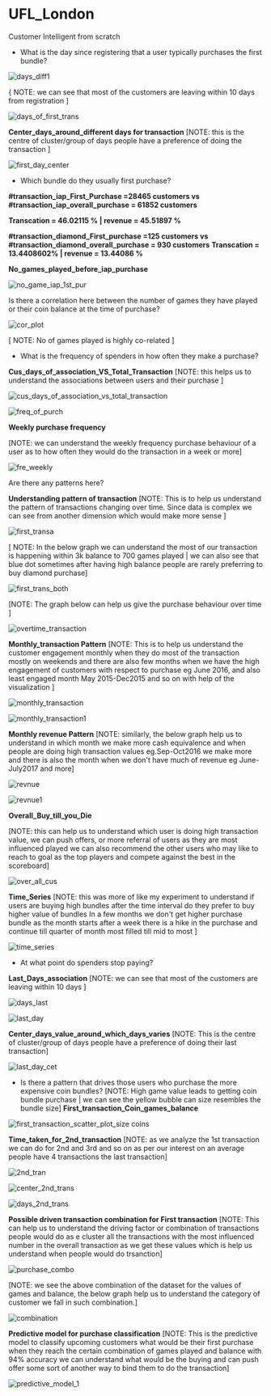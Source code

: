 # UFL_London
Customer Intelligent from scratch

- What is the day since registering that a user typically purchases the first bundle?

![days_diff1](https://user-images.githubusercontent.com/5808185/35792832-0c91757e-0a75-11e8-8226-01e4f28fc0d5.PNG)

{ NOTE: we can see that most of the customers are leaving within 10 days from registration ]

![days_of_first_trans](https://user-images.githubusercontent.com/5808185/35792774-c0e56dec-0a74-11e8-9861-282d4c0c9e74.PNG)


**Center_days_around_different days for transaction** [NOTE: this is the centre of cluster/group of days people have a preference of doing the transaction ]

![first_day_center](https://user-images.githubusercontent.com/5808185/35806640-367e412e-0aa6-11e8-918b-947d42a30d46.PNG)

- Which bundle do they usually first purchase? 

**#transaction_iap_First_Purchase =28465 customers vs #transaction_iap_overall_purchase = 61852 customers**

**Transcation = 46.02115 % | revenue = 45.51897 %** 

 **#transaction_diamond_First_purchase =125 customers vs #transaction_diamond_overall_purchase = 930 customers**
 **Transcation = 13.4408602% | revenue = 13.44086 %**
 
**No_games_played_before_iap_purchase**

![no_game_iap_1st_pur](https://user-images.githubusercontent.com/5808185/35796671-4c5084bc-0a83-11e8-9b6d-d60ce87f7431.PNG)


Is there a correlation here between the number of games they have played or their coin balance at the time of purchase?

![cor_plot](https://user-images.githubusercontent.com/5808185/35807923-34fc04c2-0aaa-11e8-8285-82a04a1376eb.png)

[ NOTE: No of games played is highly co-related ]

- What is the frequency of spenders in how often they make a purchase?

**Cus_days_of_association_VS_Total_Transaction** [NOTE: this helps us to understand the associations between users and their purchase
]

![cus_days_of_association_vs_total_transaction](https://user-images.githubusercontent.com/5808185/35808763-dc03b9de-0aac-11e8-9127-0a9dc7914644.png)

![freq_of_purch](https://user-images.githubusercontent.com/5808185/35794316-46e1aaf4-0a7b-11e8-88e4-08f012fd53a0.PNG)

**Weekly purchase frequency**

[NOTE: we can understand the weekly frequency purchase behaviour of a user as to how often they would do the transaction in a week or more]

![fre_weekly](https://user-images.githubusercontent.com/5808185/35795776-424b7d4e-0a80-11e8-9346-e1922c5f2076.PNG)

Are there any patterns here?

**Understanding pattern of transaction**
[NOTE: This is to help us understand the pattern of transactions changing over time. Since data is complex we can see from another dimension which would make more sense ]

![first_transa](https://user-images.githubusercontent.com/5808185/35811851-8dca171e-0ab5-11e8-9c9e-ca0cfcb0acd3.PNG)

[ NOTE: In the below graph we can understand the most of our transaction is happening within 3k balance to 700 games played | we can also see that blue dot sometimes after having high balance people are rarely preferring to buy diamond purchase]

![first_trans_both](https://user-images.githubusercontent.com/5808185/35803664-a420d91e-0a9a-11e8-9fd5-7d5b1687a19c.PNG)

[NOTE: The graph below can help us give the purchase behaviour over time ]

![overtime_transaction](https://user-images.githubusercontent.com/5808185/35801927-2711b5e8-0a94-11e8-9d26-363e61920b46.PNG)

**Monthly_transaction Pattern**
[NOTE: This is to help us understand the customer engagement monthly when they do most of the transaction mostly on weekends and there are also few months when we have the high engagement of customers with respect to purchase eg June 2016, and also least engaged month May 2015-Dec2015 and so on with help of the visualization ]

![monthly_transaction](https://user-images.githubusercontent.com/5808185/35805002-137790b4-0aa0-11e8-95fb-e10a3e15fae9.png)

![monthly_transaction1](https://user-images.githubusercontent.com/5808185/35805003-13c3824e-0aa0-11e8-86c6-168c9e860123.png)

**Monthly revenue Pattern**
[NOTE: similarly, the below graph help us to understand in which month we make more cash equivalence and when people are doing high transaction values eg.Sep-Oct2016 we make more and there is also the month when we don't have much of revenue eg June-July2017 and more]

![revnue](https://user-images.githubusercontent.com/5808185/35805092-8526f13c-0aa0-11e8-8d5f-1860d0896ac2.png)

![revnue1](https://user-images.githubusercontent.com/5808185/35805140-b925a596-0aa0-11e8-8457-ee7f695a6f6c.png)

**Overall_Buy_till_you_Die**

[NOTE: this can help us to understand which user is doing high transaction value, we can push offers, or more referral of users as they are most influenced played we can also recommend the other users who may like to reach to goal as the top players and compete against the best in the scoreboard]

![over_all_cus](https://user-images.githubusercontent.com/5808185/35805428-d5716612-0aa1-11e8-9422-62971e633b3e.PNG)

**Time_Series**
[NOTE: this was more of like my experiment to understand if users are buying high bundles after the time interval do they prefer to buy higher value of bundles In a few months we don't get higher purchase bundle as the month starts after a week there is a hike in the purchase and continue till quarter of month most filled till mid to most ]

![time_series](https://user-images.githubusercontent.com/5808185/35804701-d71d044c-0a9e-11e8-99f2-199b4f28c718.PNG)

- At what point do spenders stop paying?

**Last_Days_association** [NOTE: we can see that most of the customers are leaving within 10 days ]

![days_last](https://user-images.githubusercontent.com/5808185/35810147-bcf6f160-0ab0-11e8-8067-9bdd741237fb.PNG)

![last_day](https://user-images.githubusercontent.com/5808185/35807154-eec98b5c-0aa7-11e8-8812-92f733392e18.PNG)

**Center_days_value_around_which_days_varies** [NOTE: This is the centre of cluster/group of days people have a preference of doing their last transaction]

![last_day_cet](https://user-images.githubusercontent.com/5808185/35807225-2457ad76-0aa8-11e8-99f3-a9f797aa7c47.PNG)


- Is there a pattern that drives those users who purchase the more expensive coin bundles?
[NOTE: High game value leads to getting coin bundle purchase | we can see the yellow bubble can size resembles the bundle size]
**First_transaction_Coin_games_balance**

![first_transaction_scatter_plot_size coins](https://user-images.githubusercontent.com/5808185/35807675-732db1a6-0aa9-11e8-8dbd-35fd068d3c7a.png)

**Time_taken_for_2nd_transaction** [NOTE: as we analyze the 1st transaction we can do for 2nd and 3rd and so on as per our interest on an average people have 4 transactions the last transaction]

![2nd_tran](https://user-images.githubusercontent.com/5808185/35811025-812b8238-0ab3-11e8-974d-80bd5717df2e.PNG)

![center_2nd_trans](https://user-images.githubusercontent.com/5808185/35811026-81839892-0ab3-11e8-9a53-3577b546983e.PNG)

![days_2nd_trans](https://user-images.githubusercontent.com/5808185/35811024-80e01168-0ab3-11e8-87c7-2a0ed12df864.PNG)


**Possible driven transaction combination for First transaction**
[NOTE: This can help us to understand the driving factor or combination of transactions people would do as e cluster all the transactions with the most influenced number in the overall transaction as we get these values which is help us understand when people would do trsanction]

![purchase_combo](https://user-images.githubusercontent.com/5808185/35803293-44f6e9e8-0a99-11e8-9942-fc63ae032aaf.PNG)

[NOTE: we see the above combination of the dataset for the values of games and balance, the below graph help us to understand the category of customer we fall in such combination.]

![combination](https://user-images.githubusercontent.com/5808185/35803410-c204f07e-0a99-11e8-8db7-eb7e9b0d0dab.png)


**Predictive model for purchase classification**
[NOTE: This is the predictive model to classify upcoming customers what would be their first purchase when they reach the certain combination of games played and balance with 94% accuracy we can understand what would be the buying and can push offer some sort of another way to bind them to do the transaction]

![predictive_model_1](https://user-images.githubusercontent.com/5808185/35803101-95e88b64-0a98-11e8-8953-57361fe8030e.PNG)
